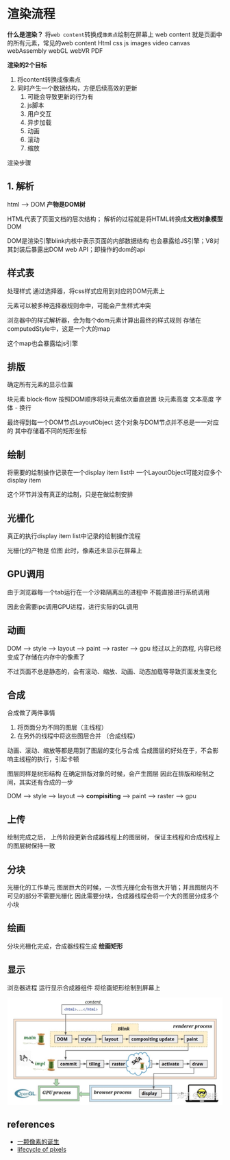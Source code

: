 # 渲染流程
**什么是渲染？**
将`web content`转换成`像素点`绘制在屏幕上
web content 就是页面中的所有元素，常见的web content
    Html
    css
    js
    images
    video
    canvas
    webAssembly
    webGL
    webVR
    PDF

**渲染的2个目标**
1. 将content转换成像素点
2. 同时产生一个数据结构，方便后续高效的更新
   1. 可能会导致更新的行为有
   2. js脚本
   3. 用户交互
   4. 异步加载
   5. 动画
   6. 滚动
   7. 缩放

渲染步骤
## 1. 解析
html --> DOM   **产物是DOM树**

HTML代表了页面文档的层次结构；
解析的过程就是将HTML转换成**文档对象模型** DOM

DOM是渲染引擎blink内核中表示页面的内部数据结构
也会暴露给JS引擎；V8对其封装后暴露出DOM web API；即操作的dom的api

## 样式表
处理样式
通过选择器，将css样式应用到对应的DOM元素上

元素可以被多种选择器规则命中，可能会产生样式冲突

浏览器中的样式解析器，会为每个dom元素计算出最终的样式规则
存储在computedStyle中，这是一个大的map

这个map也会暴露给js引擎

## 排版
确定所有元素的显示位置

块元素 block-flow
    按照DOM顺序将块元素依次垂直放置
    块元素高度
        文本高度
            字体 - 换行

最终得到每一个DOM节点LayoutObject
    这个对象与DOM节点并不总是一一对应的
    其中存储着不同的矩形坐标

## 绘制
将需要的绘制操作记录在一个display item list中
一个LayoutObject可能对应多个display item

这个环节并没有真正的绘制，只是在做绘制安排
## 光栅化
真正的执行display item list中记录的绘制操作流程

光栅化的产物是 位图
此时，像素还未显示在屏幕上

## GPU调用
由于浏览器每一个tab运行在一个沙箱隔离出的进程中
不能直接进行系统调用

因此会需要ipc调用GPU进程，进行实际的GL调用

## 动画
DOM --> style --> layout --> paint --> raster --> gpu
经过以上的路程, 内容已经变成了存储在内存中的像素了

不过页面不总是静态的，会有滚动、缩放、动画、动态加载等导致页面发生变化


## 合成
合成做了两件事情
1. 将页面分为不同的图层（主线程）
2. 在另外的线程中将这些图层合并 （合成线程）

动画、滚动、缩放等都是用到了图层的变化与合成
合成图层的好处在于，不会影响主线程的执行，引起卡顿

图层同样是树形结构
在确定排版对象的时候，会产生图层
因此在排版和绘制之间，其实还有合成的一步

DOM --> style --> layout --> **compisiting** --> paint --> raster --> gpu

## 上传
绘制完成之后， 上传阶段更新合成器线程上的图层树，
保证主线程和合成线程上的图层树保持一致
## 分块
光栅化的工作单元
图层巨大的时候，一次性光栅化会有很大开销；并且图层内不可见的部分不需要光栅化
因此需要分块，合成器线程会将一个大的图层分成多个小块

## 绘画
分块光栅化完成，合成器线程生成 **绘画矩形**

## 显示
浏览器进程 运行显示合成器组件  将绘画矩形绘制到屏幕上


![像素的诞生流程](../imgs/px.jpeg)

## references
+ [一颗像素的诞生](https://zhuanlan.zhihu.com/p/55192083)
+ [lifecycle of pixels](https://docs.google.com/presentation/d/1boPxbgNrTU0ddsc144rcXayGA_WF53k96imRH8Mp34Y/edit#slide=id.ga884fe665f_64_262)
